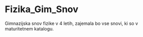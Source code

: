 # Fizika_Gim_Snov
Gimnazijska snov fizike v 4 letih, zajemala bo vse snovi, ki so v maturitetnem katalogu.

